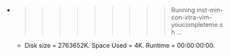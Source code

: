 * >>>>>>>>> Running inst-min-con-xtra-vim-youcompleteme.sh ...
  * Disk size = 2763652K. Space Used = 4K. Runtime = 00:00:00:00.
